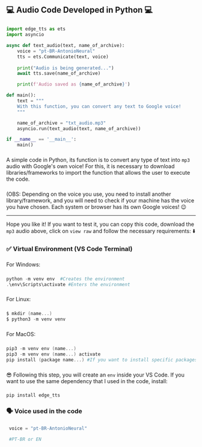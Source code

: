 <h2>💻 Audio Code Developed in Python 💻</h2>

###
```python
import edge_tts as ets
import asyncio

async def text_audio(text, name_of_archive):
    voice = "pt-BR-AntonioNeural"
    tts = ets.Communicate(text, voice)
    
    print("Audio is being generated...")
    await tts.save(name_of_archive)

    print(f'Audio saved as {name_of_archive}')

def main():
    text = """
    With this function, you can convert any text to Google voice!
    """

    name_of_archive = "txt_audio.mp3"
    asyncio.run(text_audio(text, name_of_archive))

if __name__ == '__main__':
    main()
```

###

A simple code in Python, its function is to convert any type of text into `mp3` audio with Google's own voice!
For this, it is necessary to download libraries/frameworks to import the function that allows the user to execute the code.

###

(OBS: Depending on the voice you use, you need to install another library/framework, and you will need to check if your machine
has the voice you have chosen. Each system or browser has its own Google voices! 😉

---

Hope you like it! If you want to test it, you can copy this code, download the `mp3` audio above, click on `view raw` and follow the necessary requirements: ⬇️

###

**<h3>✅ Virtual Environment (VS Code Terminal)</h3>**

###

For Windows:

###
```powershell
python -m venv env  #Creates the environment
.\env\Scripts\activate #Enters the environment
```
###

For Linux:

###
```powershell
$ mkdir (name...)
$ python3 -m venv venv
```

###

For MacOS:

###
```powershell
pip3 -m venv env (name...)
pip3 -m venv env (name...) activate
pip install (package name...) #If you want to install specific packages
```

###

😎 Following this step, you will create an `env` inside your VS Code. If you want to use the same dependency that I used in the code, install:

###
```powershell
pip install edge_tts
```

###

**<h3>🗣️ Voice used in the code</h2>**

###
```python
 voice = "pt-BR-AntonioNeural"

 #PT-BR or EN
```